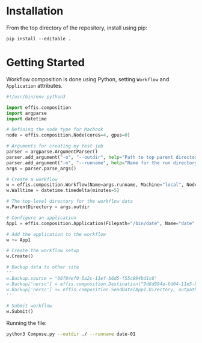 # Installation

From the top directory of the repository, install using pip:
```
pip install --editable .
```


# Getting Started

Workflow composition is done using Python, setting `Workflow` and `Application` attributes.

```py 
#!/usr/bin/env python3

import effis.composition
import argparse
import datetime

# Defining the node type for Macbook
node = effis.composition.Node(cores=4, gpus=0)

# Arguments for creating my test job
parser = argparse.ArgumentParser()
parser.add_argument("-o", "--outdir", help="Path to top parent directory for run directory", required=True, type=str)
parser.add_argument("-n", "--runname", help="Name for the run directory", required=True, type=str)
args = parser.parse_args()

# Create a workflow
w = effis.composition.Workflow(Name=args.runname, Machine="local", Node=node)
w.Walltime = datetime.timedelta(minutes=5)

# The top-level directory for the workflow data
w.ParentDirectory = args.outdir

# Configure an application
App1 = effis.composition.Application(Filepath="/bin/date", Name="date", Ranks=2, RanksPerNode=2)

# Add the application to the workflow
w += App1

# Create the workflow setup
w.Create()

# Backup data to other site
'''
w.Backup.source = "96f84ef0-5a2c-11ef-b6d5-f55c894bd1c6"
w.Backup['nersc'] = effis.composition.Destination("9d6d994a-6d04-11e5-ba46-22000b92c6ec")
w.Backup['nersc'] += effis.composition.SendData(App1.Directory, outpath="/global/homes/e/esuchyta/tmp-02/")
'''

# Submit workflow
w.Submit()
```

Running the file:
```sh
python3 Compose.py --outdir ./ --runname date-01
```